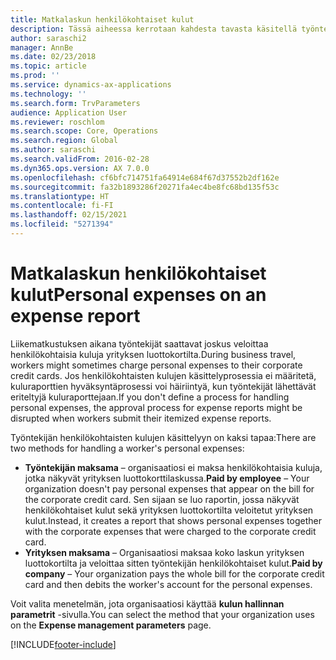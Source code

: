 ```yaml
---
title: Matkalaskun henkilökohtaiset kulut
description: Tässä aiheessa kerrotaan kahdesta tavasta käsitellä työntekijän henkilökohtaisia kuluja Microsoft Dynamics 365 Financessa.
author: saraschi2
manager: AnnBe
ms.date: 02/23/2018
ms.topic: article
ms.prod: ''
ms.service: dynamics-ax-applications
ms.technology: ''
ms.search.form: TrvParameters
audience: Application User
ms.reviewer: roschlom
ms.search.scope: Core, Operations
ms.search.region: Global
ms.author: saraschi
ms.search.validFrom: 2016-02-28
ms.dyn365.ops.version: AX 7.0.0
ms.openlocfilehash: cf6bfc714751fa64914e684f67d37552b2df162e
ms.sourcegitcommit: fa32b1893286f20271fa4ec4be8fc68bd135f53c
ms.translationtype: HT
ms.contentlocale: fi-FI
ms.lasthandoff: 02/15/2021
ms.locfileid: "5271394"
---
```

# <a name="personal-expenses-on-an-expense-report"></a><span data-ttu-id="71aba-103">Matkalaskun henkilökohtaiset kulut</span><span class="sxs-lookup"><span data-stu-id="71aba-103">Personal expenses on an expense report</span></span>

<span data-ttu-id="71aba-104">Liikematkustuksen aikana työntekijät saattavat joskus veloittaa henkilökohtaisia kuluja yrityksen luottokortilta.</span><span class="sxs-lookup"><span data-stu-id="71aba-104">During business travel, workers might sometimes charge personal expenses to their corporate credit cards.</span></span> <span data-ttu-id="71aba-105">Jos henkilökohtaisten kulujen käsittelyprosessia ei määritetä, kuluraporttien hyväksyntäprosessi voi häiriintyä, kun työntekijät lähettävät eriteltyjä kuluraporttejaan.</span><span class="sxs-lookup"><span data-stu-id="71aba-105">If you don't define a process for handling personal expenses, the approval process for expense reports might be disrupted when workers submit their itemized expense reports.</span></span> 

<span data-ttu-id="71aba-106">Työntekijän henkilökohtaisten kulujen käsittelyyn on kaksi tapaa:</span><span class="sxs-lookup"><span data-stu-id="71aba-106">There are two methods for handling a worker's personal expenses:</span></span>

- <span data-ttu-id="71aba-107">**Työntekijän maksama** – organisaatiosi ei maksa henkilökohtaisia kuluja, jotka näkyvät yrityksen luottokorttilaskussa.</span><span class="sxs-lookup"><span data-stu-id="71aba-107">**Paid by employee** – Your organization doesn't pay personal expenses that appear on the bill for the corporate credit card.</span></span> <span data-ttu-id="71aba-108">Sen sijaan se luo raportin, jossa näkyvät henkilökohtaiset kulut sekä yrityksen luottokortilta veloitetut yrityksen kulut.</span><span class="sxs-lookup"><span data-stu-id="71aba-108">Instead, it creates a report that shows personal expenses together with the corporate expenses that were charged to the corporate credit card.</span></span>
- <span data-ttu-id="71aba-109">**Yrityksen maksama** – Organisaatiosi maksaa koko laskun yrityksen luottokortilta ja veloittaa sitten työntekijän henkilökohtaiset kulut.</span><span class="sxs-lookup"><span data-stu-id="71aba-109">**Paid by company** – Your organization pays the whole bill for the corporate credit card and then debits the worker's account for the personal expenses.</span></span>

<span data-ttu-id="71aba-110">Voit valita menetelmän, jota organisaatiosi käyttää **kulun hallinnan parametrit** -sivulla.</span><span class="sxs-lookup"><span data-stu-id="71aba-110">You can select the method that your organization uses on the **Expense management parameters** page.</span></span>


[!INCLUDE[footer-include](../includes/footer-banner.md)]